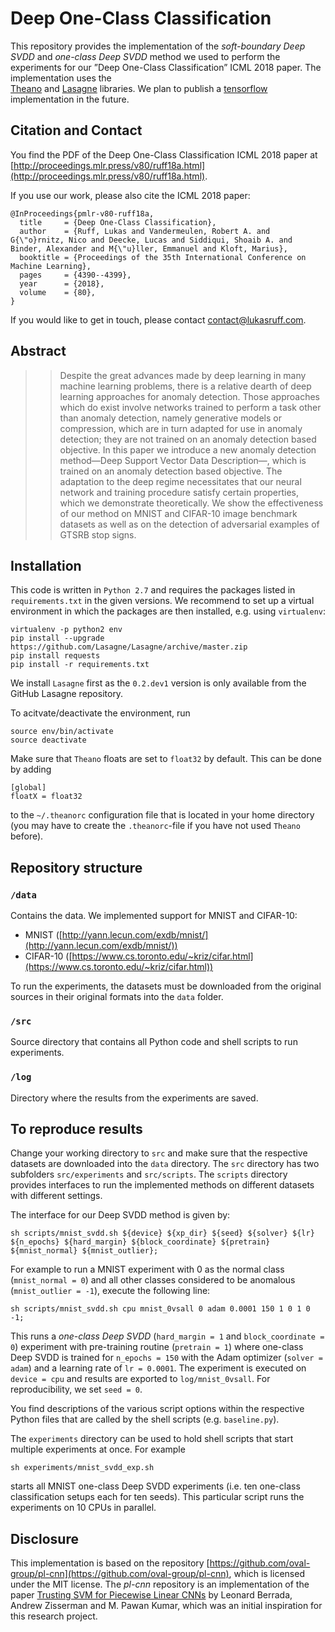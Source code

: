 # Deep One-Class Classification
This repository provides the implementation of the *soft-boundary Deep SVDD* and *one-class Deep SVDD* method we used
to perform the experiments for our ”Deep One-Class Classification” ICML 2018 paper. The implementation uses the  
[Theano](http://deeplearning.net/software/theano/) and [Lasagne](https://lasagne.readthedocs.io/en/latest/) libraries.
We plan to publish a [tensorflow](https://www.tensorflow.org) implementation in the future.

## Citation and Contact
You find the PDF of the Deep One-Class Classification ICML 2018 paper at 
[http://proceedings.mlr.press/v80/ruff18a.html](http://proceedings.mlr.press/v80/ruff18a.html).

If you use our work, please also cite the ICML 2018 paper:
```
@InProceedings{pmlr-v80-ruff18a,
  title     = {Deep One-Class Classification},
  author    = {Ruff, Lukas and Vandermeulen, Robert A. and G{\"o}rnitz, Nico and Deecke, Lucas and Siddiqui, Shoaib A. and Binder, Alexander and M{\"u}ller, Emmanuel and Kloft, Marius},
  booktitle = {Proceedings of the 35th International Conference on Machine Learning},
  pages     = {4390--4399},
  year      = {2018},
  volume    = {80},
}
```

If you would like to get in touch, please contact [contact@lukasruff.com](mailto:contact@lukasruff.com).

## Abstract

> > Despite the great advances made by deep learning in many machine learning problems, there is a relative dearth of 
> > deep learning approaches for anomaly detection. Those approaches which do exist involve networks trained to perform 
> > a task other than anomaly detection, namely generative models or compression, which are in turn adapted for use in 
> > anomaly detection; they are not trained on an anomaly detection based objective. In this paper we introduce a new 
> > anomaly detection method—Deep Support Vector Data Description—, which is trained on an anomaly detection based
> > objective. The adaptation to the deep regime necessitates that our neural network and training procedure satisfy 
> > certain properties, which we demonstrate theoretically. We show the effectiveness of our method on MNIST and
> > CIFAR-10 image benchmark datasets as well as on the detection of adversarial examples of GTSRB stop signs.

## Installation
This code is written in `Python 2.7` and requires the packages listed in `requirements.txt` in the given versions. 
We recommend to set up a virtual environment in which the packages are then installed, e.g. using `virtualenv`:

```
virtualenv -p python2 env
pip install --upgrade https://github.com/Lasagne/Lasagne/archive/master.zip
pip install requests
pip install -r requirements.txt
```

We install `Lasagne` first as the `0.2.dev1` version is only available from the GitHub Lasagne repository.

To acitvate/deactivate the environment, run
```
source env/bin/activate
source deactivate
``` 

Make sure that `Theano` floats are set to `float32` by default. This can be done by adding
```
[global]
floatX = float32
```
to the `~/.theanorc` configuration file that is located in your home directory (you may have to create the 
`.theanorc`-file if you have not used `Theano` before).


## Repository structure

### `/data`

Contains the data. We implemented support for MNIST and CIFAR-10:

* MNIST ([http://yann.lecun.com/exdb/mnist/](http://yann.lecun.com/exdb/mnist/))
* CIFAR-10 ([https://www.cs.toronto.edu/~kriz/cifar.html](https://www.cs.toronto.edu/~kriz/cifar.html))

To run the experiments, the datasets must be downloaded from the original sources in their original formats 
into the `data` folder.

### `/src`
Source directory that contains all Python code and shell scripts to run experiments.

### `/log`
Directory where the results from the experiments are saved.


## To reproduce results
Change your working directory to `src` and make sure that the respective datasets are downloaded into the
`data` directory. The `src` directory has two subfolders `src/experiments` and `src/scripts`. The `scripts` directory 
provides interfaces to run the implemented methods on different datasets with different settings.

The interface for our Deep SVDD method is given by:
```
sh scripts/mnist_svdd.sh ${device} ${xp_dir} ${seed} ${solver} ${lr} ${n_epochs} ${hard_margin} ${block_coordinate} ${pretrain} ${mnist_normal} ${mnist_outlier};
```
For example to run a MNIST experiment with 0 as the normal class (`mnist_normal = 0`) and all other classes considered 
to be anomalous (`mnist_outlier = -1`), execute the following line:
```
sh scripts/mnist_svdd.sh cpu mnist_0vsall 0 adam 0.0001 150 1 0 1 0 -1;
```
This runs a *one-class Deep SVDD* (`hard_margin = 1` and `block_coordinate = 0`) experiment with pre-training routine 
(`pretrain = 1`) where one-class Deep SVDD is trained for `n_epochs = 150` with the Adam optimizer 
(`solver = adam`) and a learning rate of `lr = 0.0001`. The experiment is executed on `device = cpu` and results are 
exported to `log/mnist_0vsall`. For reproducibility, we set `seed = 0`.

You find descriptions of the various script options within the respective Python files that are called by the shell
scripts (e.g. `baseline.py`).
 
The `experiments` directory can be used to hold shell scripts that start multiple experiments at once. For example 
```
sh experiments/mnist_svdd_exp.sh
```
starts all MNIST one-class Deep SVDD experiments (i.e. ten one-class classification setups each for ten seeds). This 
particular script runs the experiments on 10 CPUs in parallel.


## Disclosure
This implementation is based on the repository 
[https://github.com/oval-group/pl-cnn](https://github.com/oval-group/pl-cnn), which is licensed under the MIT license. 
The *pl-cnn* repository is an implementation of the paper 
[Trusting SVM for Piecewise Linear CNNs](https://arxiv.org/abs/1611.02185) by Leonard Berrada, Andrew Zisserman and 
M. Pawan Kumar, which was an initial inspiration for this research project.

